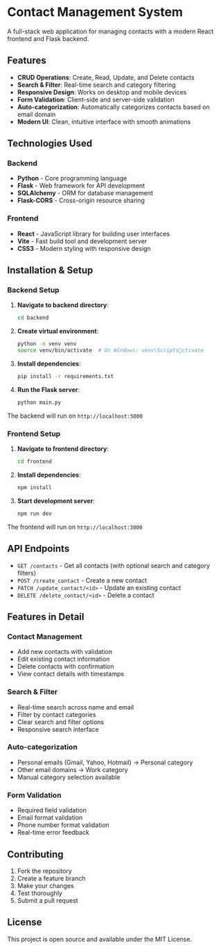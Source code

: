 # Contact Management System

A full-stack web application for managing contacts with a modern React frontend and Flask backend.

## Features

- **CRUD Operations**: Create, Read, Update, and Delete contacts
- **Search & Filter**: Real-time search and category filtering
- **Responsive Design**: Works on desktop and mobile devices
- **Form Validation**: Client-side and server-side validation
- **Auto-categorization**: Automatically categorizes contacts based on email domain
- **Modern UI**: Clean, intuitive interface with smooth animations

## Technologies Used

### Backend
- **Python** - Core programming language
- **Flask** - Web framework for API development
- **SQLAlchemy** - ORM for database management
- **Flask-CORS** - Cross-origin resource sharing

### Frontend
- **React** - JavaScript library for building user interfaces
- **Vite** - Fast build tool and development server
- **CSS3** - Modern styling with responsive design

## Installation & Setup

### Backend Setup

1. **Navigate to backend directory**:
   ```bash
   cd backend
   ```

2. **Create virtual environment**:
   ```bash
   python -m venv venv
   source venv/bin/activate  # On Windows: venv\Scriptsctivate
   ```

3. **Install dependencies**:
   ```bash
   pip install -r requirements.txt
   ```

4. **Run the Flask server**:
   ```bash
   python main.py
   ```

The backend will run on `http://localhost:5000`

### Frontend Setup

1. **Navigate to frontend directory**:
   ```bash
   cd frontend
   ```

2. **Install dependencies**:
   ```bash
   npm install
   ```

3. **Start development server**:
   ```bash
   npm run dev
   ```

The frontend will run on `http://localhost:3000`

## API Endpoints

- `GET /contacts` - Get all contacts (with optional search and category filters)
- `POST /create_contact` - Create a new contact
- `PATCH /update_contact/<id>` - Update an existing contact
- `DELETE /delete_contact/<id>` - Delete a contact

## Features in Detail

### Contact Management
- Add new contacts with validation
- Edit existing contact information
- Delete contacts with confirmation
- View contact details with timestamps

### Search & Filter
- Real-time search across name and email
- Filter by contact categories
- Clear search and filter options
- Responsive search interface

### Auto-categorization
- Personal emails (Gmail, Yahoo, Hotmail) → Personal category
- Other email domains → Work category
- Manual category selection available

### Form Validation
- Required field validation
- Email format validation
- Phone number format validation
- Real-time error feedback

## Contributing

1. Fork the repository
2. Create a feature branch
3. Make your changes
4. Test thoroughly
5. Submit a pull request

## License

This project is open source and available under the MIT License.
